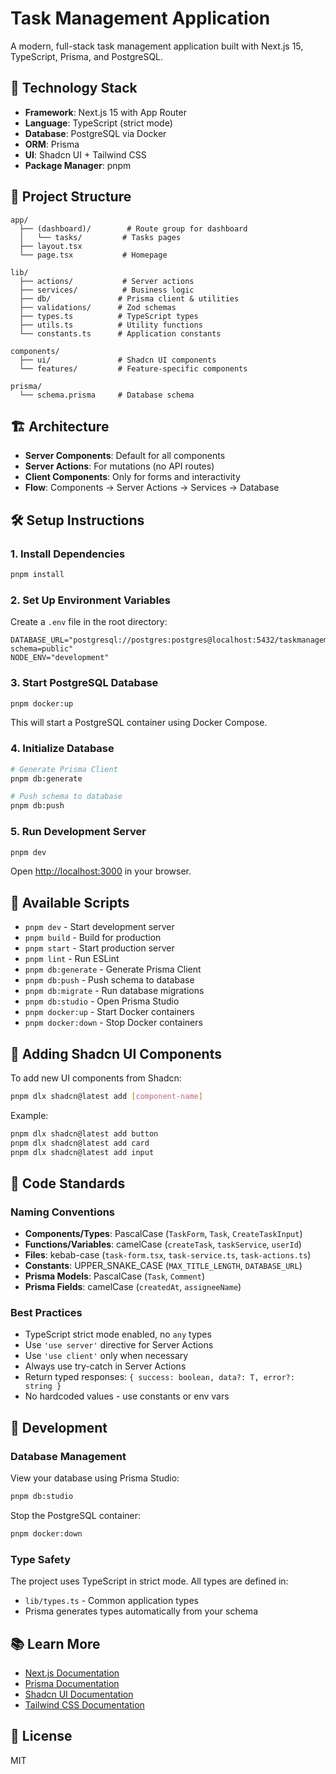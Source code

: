 # Task Management Application

A modern, full-stack task management application built with Next.js 15, TypeScript, Prisma, and PostgreSQL.

## 🚀 Technology Stack

- **Framework**: Next.js 15 with App Router
- **Language**: TypeScript (strict mode)
- **Database**: PostgreSQL via Docker
- **ORM**: Prisma
- **UI**: Shadcn UI + Tailwind CSS
- **Package Manager**: pnpm

## 📁 Project Structure

```
app/
  ├── (dashboard)/        # Route group for dashboard
  │   └── tasks/         # Tasks pages
  ├── layout.tsx
  └── page.tsx           # Homepage

lib/
  ├── actions/           # Server actions
  ├── services/          # Business logic
  ├── db/               # Prisma client & utilities
  ├── validations/      # Zod schemas
  ├── types.ts          # TypeScript types
  ├── utils.ts          # Utility functions
  └── constants.ts      # Application constants

components/
  ├── ui/               # Shadcn UI components
  └── features/         # Feature-specific components

prisma/
  └── schema.prisma     # Database schema
```

## 🏗️ Architecture

- **Server Components**: Default for all components
- **Server Actions**: For mutations (no API routes)
- **Client Components**: Only for forms and interactivity
- **Flow**: Components → Server Actions → Services → Database

## 🛠️ Setup Instructions

### 1. Install Dependencies

```bash
pnpm install
```

### 2. Set Up Environment Variables

Create a `.env` file in the root directory:

```env
DATABASE_URL="postgresql://postgres:postgres@localhost:5432/taskmanagement?schema=public"
NODE_ENV="development"
```

### 3. Start PostgreSQL Database

```bash
pnpm docker:up
```

This will start a PostgreSQL container using Docker Compose.

### 4. Initialize Database

```bash
# Generate Prisma Client
pnpm db:generate

# Push schema to database
pnpm db:push
```

### 5. Run Development Server

```bash
pnpm dev
```

Open [http://localhost:3000](http://localhost:3000) in your browser.

## 📝 Available Scripts

- `pnpm dev` - Start development server
- `pnpm build` - Build for production
- `pnpm start` - Start production server
- `pnpm lint` - Run ESLint
- `pnpm db:generate` - Generate Prisma Client
- `pnpm db:push` - Push schema to database
- `pnpm db:migrate` - Run database migrations
- `pnpm db:studio` - Open Prisma Studio
- `pnpm docker:up` - Start Docker containers
- `pnpm docker:down` - Stop Docker containers

## 🎨 Adding Shadcn UI Components

To add new UI components from Shadcn:

```bash
pnpm dlx shadcn@latest add [component-name]
```

Example:
```bash
pnpm dlx shadcn@latest add button
pnpm dlx shadcn@latest add card
pnpm dlx shadcn@latest add input
```

## 📐 Code Standards

### Naming Conventions

- **Components/Types**: PascalCase (`TaskForm`, `Task`, `CreateTaskInput`)
- **Functions/Variables**: camelCase (`createTask`, `taskService`, `userId`)
- **Files**: kebab-case (`task-form.tsx`, `task-service.ts`, `task-actions.ts`)
- **Constants**: UPPER_SNAKE_CASE (`MAX_TITLE_LENGTH`, `DATABASE_URL`)
- **Prisma Models**: PascalCase (`Task`, `Comment`)
- **Prisma Fields**: camelCase (`createdAt`, `assigneeName`)

### Best Practices

- TypeScript strict mode enabled, no `any` types
- Use `'use server'` directive for Server Actions
- Use `'use client'` only when necessary
- Always use try-catch in Server Actions
- Return typed responses: `{ success: boolean, data?: T, error?: string }`
- No hardcoded values - use constants or env vars

## 🔧 Development

### Database Management

View your database using Prisma Studio:

```bash
pnpm db:studio
```

Stop the PostgreSQL container:

```bash
pnpm docker:down
```

### Type Safety

The project uses TypeScript in strict mode. All types are defined in:
- `lib/types.ts` - Common application types
- Prisma generates types automatically from your schema

## 📚 Learn More

- [Next.js Documentation](https://nextjs.org/docs)
- [Prisma Documentation](https://www.prisma.io/docs)
- [Shadcn UI Documentation](https://ui.shadcn.com)
- [Tailwind CSS Documentation](https://tailwindcss.com/docs)

## 📄 License

MIT
